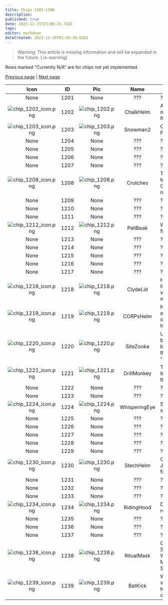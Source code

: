 ```yaml
---
title: Chips 1201-1300
description: 
published: true
date: 2023-11-15T23:06:23.718Z
tags: 
editor: markdown
dateCreated: 2023-11-10T01:45:39.026Z
---
```


> Warning: This article is missing information and will be expanded in the future.
{.is-warning}

Rows marked "Currently N/A" are for chips not yet implemented.

[Previous page](/Home/Sitekick/Chipendium/Chips/1101-1200) | [Next page](/Home/Sitekick/Chipendium/Chips/2001-2100)

| Icon | ID | Pic | Name | Description | Type | Rarity |
| :---: | :---: | :---: | :---: | --- | :---: | :---: |
| None | 1201 | None | ??? | ??? | ??? | Unreleased |
| ![chip_1202_icon.png](/chips/icons/chip_1202_icon.png) | 1202 | <img alt="chip_1202.png" src="/chips/chip_1202.png" style="max-width: 250px;"> | ChalkHelm | A helmet of many flavours. | Default | Common |
| ![chip_1203_icon.png](/chips/icons/chip_1203_icon.png) | 1203 | <img alt="chip_1203.png" src="/chips/chip_1203.png" style="max-width: 250px;"> | Snowman2 | Customization Friendly! | Default | Common |
| None | 1204 | None | ??? | ??? | ??? | Unreleased |
| None | 1205 | None | ??? | ??? | ??? | Unreleased |
| None | 1206 | None | ??? | ??? | ??? | Unreleased |
| None | 1207 | None | ??? | ??? | ??? | Unreleased |
| ![chip_1208_icon.png](/chips/icons/chip_1208_icon.png) | 1208 | <img alt="chip_1208.png" src="/chips/chip_1208.png" style="max-width: 250px;"> | Crutches | This takes the term "Cripple Chip" to an all new meaning. | Default | Common |
| None | 1209 | None | ??? | ??? | ??? | Unreleased |
| None | 1210 | None | ??? | ??? | ??? | Unreleased |
| None | 1211 | None | ??? | ??? | ??? | Unreleased |
| ![chip_1212_icon.png](/chips/icons/chip_1212_icon.png) | 1212 | <img alt="chip_1212.png" src="/chips/chip_1212.png" style="max-width: 250px;"> | PeliBeak | What small fish fear. | Default | Common |
| None | 1213 | None | ??? | ??? | ??? | Unreleased |
| None | 1214 | None | ??? | ??? | ??? | Unreleased |
| None | 1215 | None | ??? | ??? | ??? | Unreleased |
| None | 1216 | None | ??? | ??? | ??? | Unreleased |
| None | 1217 | None | ??? | ??? | ??? | Unreleased |
| ![chip_1218_icon.png](/chips/icons/chip_1218_icon.png) | 1218 | <img alt="chip_1218.png" src="/chips/chip_1218.png" style="max-width: 250px;"> | ClydeLid | His legacy lives on in various merchandise. | Default | Common |
| ![chip_1219_icon.png](/chips/icons/chip_1219_icon.png) | 1219 | <img alt="chip_1219.png" src="/chips/chip_1219.png" style="max-width: 250px;"> | CORPsHelm | Never let the enemy go over your head. | Default | Common |
| ![chip_1220_icon.png](/chips/icons/chip_1220_icon.png) | 1220 | <img alt="chip_1220.png" src="/chips/chip_1220.png" style="max-width: 250px;"> | SiteZooka | Unleash brutal rocket barrages with this SK-sized "Lawn Chair." | Default | Common |
| ![chip_1221_icon.png](/chips/icons/chip_1221_icon.png) | 1221 | <img alt="chip_1221.png" src="/chips/chip_1221.png" style="max-width: 250px;"> | DrillMonkey | The face of timing rather than power. | Default | Common |
| None | 1222 | None | ??? | ??? | ??? | Unreleased |
| None | 1223 | None | ??? | ??? | ??? | Unreleased |
| ![chip_1224_icon.png](/chips/icons/chip_1224_icon.png) | 1224 | <img alt="chip_1224.png" src="/chips/chip_1224.png" style="max-width: 250px;"> | WhisperingEye | See beyond sight. | Default | Common |
| None | 1225 | None | ??? | ??? | ??? | Unreleased |
| None | 1226 | None | ??? | ??? | ??? | Unreleased |
| None | 1227 | None | ??? | ??? | ??? | Unreleased |
| None | 1228 | None | ??? | ??? | ??? | Unreleased |
| None | 1229 | None | ??? | ??? | ??? | Unreleased |
| ![chip_1230_icon.png](/chips/icons/chip_1230_icon.png) | 1230 | <img alt="chip_1230.png" src="/chips/chip_1230.png" style="max-width: 250px;"> | StechHelm | Orbital Jousting at its finest. | Default | Common |
| None | 1231 | None | ??? | ??? | ??? | Unreleased |
| None | 1232 | None | ??? | ??? | ??? | Unreleased |
| None | 1233 | None | ??? | ??? | ??? | Unreleased |
| ![chip_1234_icon.png](/chips/icons/chip_1234_icon.png) | 1234 | <img alt="chip_1234.png" src="/chips/chip_1234.png" style="max-width: 250px;"> | RidingHood | Does not repel wolves. | Default | Common |
| None | 1235 | None | ??? | ??? | ??? | Unreleased |
| None | 1236 | None | ??? | ??? | ??? | Unreleased |
| None | 1237 | None | ??? | ??? | ??? | Unreleased |
| ![chip_1238_icon.png](/chips/icons/chip_1238_icon.png) | 1238 | <img alt="chip_1238.png" src="/chips/chip_1238.png" style="max-width: 250px;"> | RitualMask | Oh, sweet Sitekick. Welcome Moon and Star. | Default | Common |
| ![chip_1239_icon.png](/chips/icons/chip_1239_icon.png) | 1239 | <img alt="chip_1239.png" src="/chips/chip_1239.png" style="max-width: 250px;"> | BatKick | What a vengeful night to have a crusade. | Default | Common |

